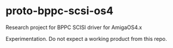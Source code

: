 # proto-bppc-scsi-os4
Research project for BPPC SCISI driver for AmigaOS4.x

Experimentation. Do not expect a working product from this repo.
